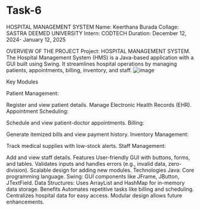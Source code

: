 # Task-6
HOSPITAL MANAGEMENT SYSTEM
Name: Keerthana Burada
Collage: SASTRA DEEMED UNIVERSITY
Intern: CODTECH
Duration: December 12, 2024- January 12, 2025

OVERVIEW OF THE PROJECT
Project: HOSPITAL MANAGEMENT SYSTEM.
The Hospital Management System (HMS) is a Java-based application with a GUI built using Swing. It streamlines hospital operations by managing patients, appointments, billing, inventory, and staff.
![image](https://github.com/user-attachments/assets/c3293d84-dd5f-4b5d-a9bd-53aec10a1995)


Key Modules

Patient Management:

Register and view patient details.
Manage Electronic Health Records (EHR).
Appointment Scheduling:

Schedule and view patient-doctor appointments.
Billing:

Generate itemized bills and view payment history.
Inventory Management:

Track medical supplies with low-stock alerts.
Staff Management:

Add and view staff details.
Features
User-friendly GUI with buttons, forms, and tables.
Validates inputs and handles errors (e.g., invalid data, zero-division).
Scalable design for adding new modules.
Technologies
Java: Core programming language.
Swing: GUI components like JFrame, JButton, JTextField.
Data Structures: Uses ArrayList and HashMap for in-memory data storage.
Benefits
Automates repetitive tasks like billing and scheduling.
Centralizes hospital data for easy access.
Modular design allows future enhancements.
